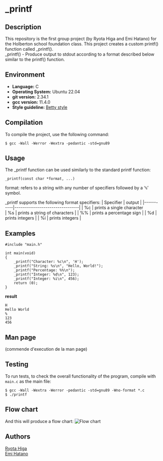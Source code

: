 
# _printf 

## Description
This repository is the first group project (by Ryota Higa and Emi Hatano) for the Holberton school foundation class.
This project creates a custom printf() function called _printf().<br>
 _printf() - Produce output to stdout according to a format described below similar to the printf() function.


## Environment

- **Language:** C
- **Operating System:** Ubuntu 22.04
- **git version:** 2.34.1
- **gcc version:** 11.4.0
-  **Style guideline:**  [Betty style](https://github.com/holbertonschool/Betty/wiki)

## Compilation
To compile the project, use the following command:
```
$ gcc -Wall -Werror -Wextra -pedantic -std=gnu89
```
## Usage
The _printf function can be used similarly to the standard printf function:
```
_printf(const char *format, ...)
```

format: refers to a string with any number of specifiers followed by a ‘`%`’ symbol.

_printf supports the following format specifiers:
| Specifier | output                          |
|-----------|---------------------------------|
| %c        | prints a single character     
| %s        | prints a string of characters   |
| %%        | prints a percentage sign        |
| %d        | prints integers                 |
| %i        | prints integers                 |


## Examples
```
#include "main.h"

int main(void)
{
    _printf("Character: %c\n", 'H');
    _printf("String: %s\n", "Hello, World!");
    _printf("Percentage: %%\n");
    _printf("Integer: %d\n", 123);
    _printf("Integer: %i\n", 456);
    return (0);
}
```
**result**
```
H
Hello World
%
123
456
```
## Man page
(commende d'execution de la man page)

## Testing
To run tests, to check the overall functionality of the program, compile with `main.c` as the main file:
 ```
$ gcc -Wall -Wextra -Werror -pedantic -std=gnu89 -Wno-format *.c
$ ./printf
```

## Flow chart
And this will produce a flow chart:
![Flow chart ](https://github.com/user-attachments/assets/3b03c81c-3eb8-4c4a-b7a8-ce091144054e)

## Authors
[Ryota Higa](https://github.com/Hayama0024)<br>
[Emi Hatano](https://github.com/Emi-H106)
